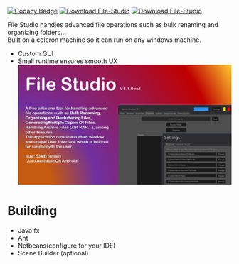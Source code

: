 [![Codacy Badge](https://app.codacy.com/project/badge/Grade/e14b3990d3da49748268bb8215e156c0)](https://app.codacy.com/gh/abummoja/File-Studio/dashboard?utm_source=gh&utm_medium=referral&utm_content=&utm_campaign=Badge_grade)
[![Download File-Studio](https://a.fsdn.com/con/app/sf-download-button)](https://sourceforge.net/projects/filestudio/files/latest/download)
[![Download File-Studio](https://img.shields.io/sourceforge/dt/filestudio.svg)](https://sourceforge.net/projects/filestudio/files/latest/download)

File Studio handles advanced file operations such as bulk renaming and organizing folders...
<br/>
Built on a celeron machine so it can run on any windows machine.

- Custom GUI
- Small runtime ensures smooth UX<br/>
![File Studio banner](fs.png)<br/>

# Building
- Java fx
- Ant
- Netbeans(configure for your IDE)
- Scene Builder (optional)
